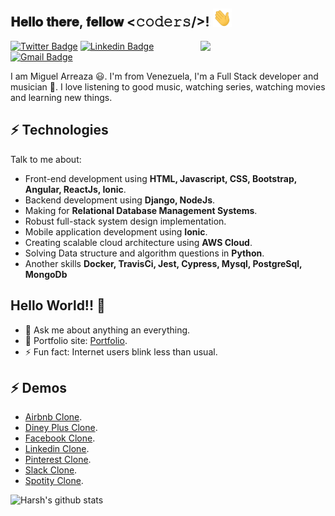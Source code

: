 <h2> 𝐇𝐞𝐥𝐥𝐨 𝐭𝐡𝐞𝐫𝐞, 𝐟𝐞𝐥𝐥𝐨𝐰 <𝚌𝚘𝚍𝚎𝚛𝚜/>! <img src="https://raw.githubusercontent.com/ABSphreak/ABSphreak/master/gifs/Hi.gif" width="30px"></h2>

<img align='right' src='https://user-images.githubusercontent.com/5713670/87202985-820dcb80-c2b6-11ea-9f56-7ec461c497c3.gif' width='200"'>

[![Twitter Badge](https://img.shields.io/badge/-@mgarreaza13-1ca0f1?style=flat-square&labelColor=1ca0f1&logo=twitter&logoColor=white&link=https://twitter.com/mgarreaza13)](https://twitter.com/mgarreaza13) [![Linkedin Badge](https://img.shields.io/badge/-mgarreaza13-blue?style=flat-square&logo=Linkedin&logoColor=white&link=https://www.linkedin.com/in/mgarreaza13/)](https://www.linkedin.com/in/mgarreaza13/)
[![Gmail Badge](https://img.shields.io/badge/-mg.arreaza.13@gmail.com-c14438?style=flat-square&logo=Gmail&logoColor=white&link=mailto:mg.arreaza.13@gmail.com)](mailto:mg.arreaza.13@gmail.com)

I am Miguel Arreaza 😃. I'm from Venezuela, I'm a Full Stack developer and musician 🏫. I love listening to good music, watching series, watching movies and learning new things.

## ⚡ Technologies
Talk to me about:
- Front-end development using **HTML, Javascript, CSS, Bootstrap, Angular, ReactJs, Ionic**.
- Backend development using **Django, NodeJs**.
- Making for **Relational Database Management Systems**.
- Robust full-stack system design implementation.
- Mobile application development using **Ionic**.
- Creating scalable cloud architecture using **AWS Cloud**.
- Solving Data structure and algorithm questions in **Python**.
- Another skills **Docker, TravisCi, Jest, Cypress, Mysql, PostgreSql, MongoDb**
## Hello World!! 🤔
- 💬 Ask me about anything an everything.
- 🎯 Portfolio site: [Portfolio](https://mgarreaza13.github.io/).
- ⚡ Fun fact: Internet users blink less than usual.

## ⚡ Demos
- [Airbnb Clone](https://airbnb-clone-d47d3.web.app/).
- [Diney Plus Clone](https://disneyplus-clone-1d032.web.app/).
- [Facebook Clone](https://facebook-clone-4b58f.web.app/).
- [Linkedin Clone](https://linkedin-clone-88b99.web.app/).
- [Pinterest Clone](https://pinterest-clone-65528.web.app/).
- [Slack Clone](https://slack-clone-808ca.web.app/).
- [Spotity Clone](https://spotify-clone-daa39.web.app/).





![Harsh's github stats](https://github-readme-stats.vercel.app/api?username=mgarreaza13&hide=["issues"]&show_icons=true)

